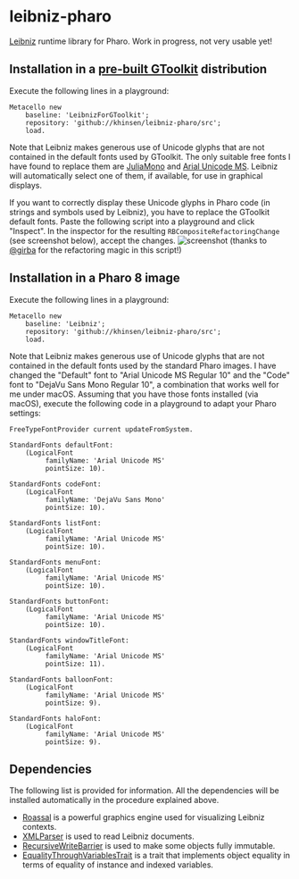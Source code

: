 # leibniz-pharo

[Leibniz](http://github.com/khinsen/leibniz) runtime library for Pharo. Work in progress, not very usable yet!

## Installation in a [pre-built GToolkit](https://gtoolkit.com/) distribution

Execute the following lines in a playground:
```
Metacello new
    baseline: 'LeibnizForGToolkit';
    repository: 'github://khinsen/leibniz-pharo/src';
    load.
```

Note that Leibniz makes generous use of Unicode glyphs that are not contained in the default fonts used by GToolkit. The only suitable free fonts I have found to replace them are [JuliaMono](https://juliamono.netlify.app/) and [Arial Unicode MS](https://docs.microsoft.com/en-us/typography/font-list/arial-unicode-ms). Leibniz will automatically select one of them, if available, for use in graphical displays.

If you want to correctly display these Unicode glyphs in Pharo code (in strings and symbols used by Leibniz), you have to replace the GToolkit default fonts. Paste the following script into a playground and click "Inspect". In the inspector for the resulting `RBCompositeRefactoringChange` (see screenshot below), accept the changes.
![screenshot](https://github.com/khinsen/leibniz-pharo/raw/master/Screenshot%202020-06-09%20at%2014.55.37.png)
(thanks to [@girba](https://github.com/girba) for the refactoring magic in this script!)

## Installation in a Pharo 8 image

Execute the following lines in a playground:
```
Metacello new
    baseline: 'Leibniz';
    repository: 'github://khinsen/leibniz-pharo/src';
    load.
```

Note that Leibniz makes generous use of Unicode glyphs that are not contained in the default fonts used by the standard Pharo images. I have changed the "Default" font to "Arial Unicode MS Regular 10" and the "Code" font to "DejaVu Sans Mono Regular 10", a combination that works well for me under macOS. Assuming that you have those fonts installed (via macOS), execute the following code in a playground to adapt your Pharo settings:
```
FreeTypeFontProvider current updateFromSystem.

StandardFonts defaultFont:
    (LogicalFont 
         familyName: 'Arial Unicode MS'
         pointSize: 10).

StandardFonts codeFont:
    (LogicalFont
         familyName: 'DejaVu Sans Mono'
         pointSize: 10).

StandardFonts listFont:
    (LogicalFont 
         familyName: 'Arial Unicode MS'
         pointSize: 10).

StandardFonts menuFont:
    (LogicalFont 
         familyName: 'Arial Unicode MS'
         pointSize: 10).

StandardFonts buttonFont:
    (LogicalFont 
         familyName: 'Arial Unicode MS'
         pointSize: 10).

StandardFonts windowTitleFont:
    (LogicalFont 
         familyName: 'Arial Unicode MS'
         pointSize: 11).

StandardFonts balloonFont:
    (LogicalFont 
         familyName: 'Arial Unicode MS'
         pointSize: 9).

StandardFonts haloFont:
    (LogicalFont 
         familyName: 'Arial Unicode MS'
         pointSize: 9).
```

## Dependencies

The following list is provided for information. All the dependencies will be installed automatically in the procedure explained above.

- [Roassal](https://github.com/ObjectProfile/Roassal2/) is a powerful graphics engine used for visualizing Leibniz contexts.
- [XMLParser](https://github.com/pharo-contributions/XML-XMLParser/) is used to read Leibniz documents.
- [RecursiveWriteBarrier](https://github.com//khinsen/RecursiveWriteBarrier) is used to make some objects fully immutable.
- [EqualityThroughVariablesTrait](https://github.com/khinsen/EqualityThroughVariablesTrait) is a trait that implements object equality in terms of equality of instance and indexed variables.
